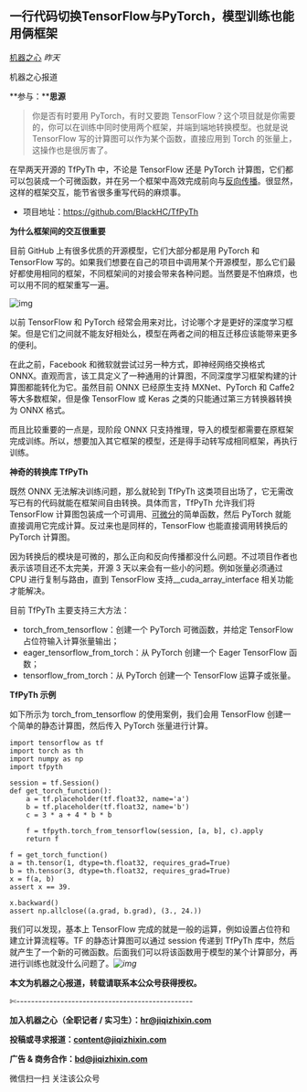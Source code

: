 ## 一行代码切换TensorFlow与PyTorch，模型训练也能用俩框架

[机器之心](javascript:void(0);) *昨天*

机器之心报道

**参与：****思源**

> 你是否有时要用 PyTorch，有时又要跑 TensorFlow？这个项目就是你需要的，你可以在训练中同时使用两个框架，并端到端地转换模型。也就是说 TensorFlow 写的计算图可以作为某个函数，直接应用到 Torch 的张量上，这操作也是很厉害了。



在早两天开源的 TfPyTh 中，不论是 TensorFlow 还是 PyTorch 计算图，它们都可以包装成一个可微函数，并在另一个框架中高效完成前向与[反向传播](https://mp.weixin.qq.com/s?__biz=MzA3MzI4MjgzMw==&mid=2650765856&idx=3&sn=26a9de9b7f4152ff14d2f6ee478848ba&chksm=871abe5eb06d374859b744b79310a0c9dde8d11d898b3e8736a9436a026e0de6d724b7756ee9&scene=0&xtrack=1&key=3e64675c4af2e8c19adbbd8c106fe769d0ac8c942cb960591b144e67946cab735c830af1bac3907540e1b73c6355824f96c3ea5c986e57d52fdfc71d73f59e40893b64b43d4e0b66e3cc9d603f8b5a8d&ascene=1&uin=MjMzNDA2ODYyNQ%3D%3D&devicetype=Windows+10&version=62060739&lang=zh_CN&pass_ticket=iqn5fxyAYAEcbOWN8K0hTmIdnQAEbGoAMytUHUJn7mS3BliHEI0JRQI4B417Pox7)。很显然，这样的框架交互，能节省很多重写代码的麻烦事。

- 项目地址：https://github.com/BlackHC/TfPyTh

**为什么框架间的交互很重要**

目前 GitHub 上有很多优质的开源模型，它们大部分都是用 PyTorch 和 TensorFlow 写的。如果我们想要在自己的项目中调用某个开源模型，那么它们最好都使用相同的框架，不同框架间的对接会带来各种问题。当然要是不怕麻烦，也可以用不同的框架重写一遍。

![img](https://mmbiz.qpic.cn/mmbiz_png/KmXPKA19gW9g6EYq9Xa6pGIgOORoSGUCuicJRicJCyMhxFtFtRQr3WEbyEkqU2LDLGPyDRXZJwcVzlESetaGaJog/640?wx_fmt=png&tp=webp&wxfrom=5&wx_lazy=1&wx_co=1)

以前 TensorFlow 和 PyTorch 经常会用来对比，讨论哪个才是更好的深度学习框架。但是它们之间就不能友好相处么，模型在两者之间的相互迁移应该能带来更多的便利。

在此之前，Facebook 和微软就尝试过另一种方式，即神经网络交换格式 ONNX。直观而言，该工具定义了一种通用的计算图，不同深度学习框架构建的计算图都能转化为它。虽然目前 ONNX 已经原生支持 MXNet、PyTorch 和 Caffe2 等大多数框架，但是像 TensorFlow 或 Keras 之类的只能通过第三方转换器转换为 ONNX 格式。

而且比较重要的一点是，现阶段 ONNX 只支持推理，导入的模型都需要在原框架完成训练。所以，想要加入其它框架的模型，还是得手动转写成相同框架，再执行训练。

**神奇的转换库 TfPyTh**

既然 ONNX 无法解决训练问题，那么就轮到 TfPyTh 这类项目出场了，它无需改写已有的代码就能在框架间自由转换。具体而言，TfPyTh 允许我们将 TensorFlow 计算图包装成一个可调用、[可微分](https://mp.weixin.qq.com/s?__biz=MzA3MzI4MjgzMw==&mid=2650765856&idx=3&sn=26a9de9b7f4152ff14d2f6ee478848ba&chksm=871abe5eb06d374859b744b79310a0c9dde8d11d898b3e8736a9436a026e0de6d724b7756ee9&scene=0&xtrack=1&key=3e64675c4af2e8c19adbbd8c106fe769d0ac8c942cb960591b144e67946cab735c830af1bac3907540e1b73c6355824f96c3ea5c986e57d52fdfc71d73f59e40893b64b43d4e0b66e3cc9d603f8b5a8d&ascene=1&uin=MjMzNDA2ODYyNQ%3D%3D&devicetype=Windows+10&version=62060739&lang=zh_CN&pass_ticket=iqn5fxyAYAEcbOWN8K0hTmIdnQAEbGoAMytUHUJn7mS3BliHEI0JRQI4B417Pox7)的简单函数，然后 PyTorch 就能直接调用它完成计算。反过来也是同样的，TensorFlow 也能直接调用转换后的 PyTorch 计算图。

因为转换后的模块是可微的，那么正向和反向传播都没什么问题。不过项目作者也表示该项目还不太完美，开源 3 天以来会有一些小的问题。例如张量必须通过 CPU 进行复制与路由，直到 TensorFlow 支持__cuda_array_interface 相关功能才能解决。

目前 TfPyTh 主要支持三大方法：

- torch_from_tensorflow：创建一个 PyTorch 可微函数，并给定 TensorFlow 占位符输入计算张量输出；
- eager_tensorflow_from_torch：从 PyTorch 创建一个 Eager TensorFlow 函数；
- tensorflow_from_torch：从 PyTorch 创建一个 TensorFlow 运算子或张量。

**TfPyTh 示例**

如下所示为 torch_from_tensorflow 的使用案例，我们会用 TensorFlow 创建一个简单的静态计算图，然后传入 PyTorch 张量进行计算。

```
import tensorflow as tf
import torch as th
import numpy as np
import tfpyth

session = tf.Session()
def get_torch_function():
    a = tf.placeholder(tf.float32, name='a')
    b = tf.placeholder(tf.float32, name='b')
    c = 3 * a + 4 * b * b

    f = tfpyth.torch_from_tensorflow(session, [a, b], c).apply
    return f

f = get_torch_function()
a = th.tensor(1, dtype=th.float32, requires_grad=True)
b = th.tensor(3, dtype=th.float32, requires_grad=True)
x = f(a, b)
assert x == 39.

x.backward()
assert np.allclose((a.grad, b.grad), (3., 24.))
```



我们可以发现，基本上 TensorFlow 完成的就是一般的运算，例如设置占位符和建立计算流程等。TF 的静态计算图可以通过 session 传递到 TfPyTh 库中，然后就产生了一个新的可微函数。后面我们可以将该函数用于模型的某个计算部分，再进行训练也就没什么问题了。*![img](https://mmbiz.qpic.cn/mmbiz_png/KmXPKA19gW8Zfpicd40EribGuaFicDBCRH6IOu1Rnc4T3W3J1wE0j6kQ6GorRSgicib0fmNrj3yzlokup2jia9Z0YVeA/640?wx_fmt=png&tp=webp&wxfrom=5&wx_lazy=1&wx_co=1)*



**本文为机器之心报道，转载请联系本公众号获得授权。**

✄------------------------------------------------

**加入机器之心（全职记者 / 实习生）：hr@jiqizhixin.com**

**投稿或寻求报道：content@jiqizhixin.com**

**广告 & 商务合作：bd@jiqizhixin.com**









微信扫一扫
关注该公众号